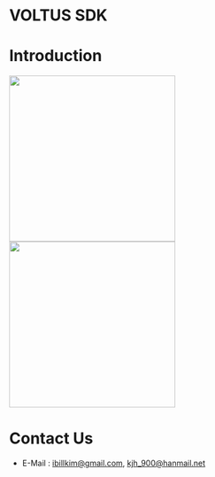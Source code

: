 # VOLTUS SDK

# Introduction 

<img src="http://jsappfactory.cafe24.com/Resources/voltus/intro1.png" width=300>
<img src="http://jsappfactory.cafe24.com/Resources/voltus/intro2.png" width=300>

# Contact Us

* E-Mail : ibillkim@gmail.com, kjh_900@hanmail.net

